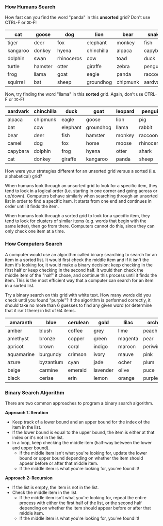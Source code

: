 ### How Humans Search

How fast can you find the word "panda" in this **unsorted** grid? Don't use CTRL-F or ⌘-F!

| cat | goose | dog | lion | bear | snake | rabbit |
| --- | --- | --- | --- | --- | --- | --- |
| tiger | deer | fox | elephant | monkey | fish | pig |
| kangaroo | donkey | hyena | chinchilla | alpaca | capybara | horse |
| dolphin | swan | rhinoceros | cow | toad | duck | moose |
| turtle | hamster | otter | giraffe | zebra | penguin | leopard |
| frog | llama | goat | eagle | panda | raccoon | shark |
| squirrel | bat | sheep | groundhog | chipmunk | aardvark | camel |

Now, try finding the word "llama" in this **sorted** grid. Again, don't use CTRL-F or ⌘-F!

| aardvark | chinchilla | duck | goat | leopard | penguin | snake |
| --- | --- | --- | --- | --- | --- | --- |
| alpaca | chipmunk | eagle | goose | lion | pig | squirrel |
| bat | cow | elephant | groundhog | llama | rabbit | swan |
| bear | deer | fish | hamster | monkey | raccoon | tiger |
| camel | dog | fox | horse | moose | rhinoceros | toad |
| capybara  | dolphin | frog | hyena | otter | shark | turtle |
| cat | donkey | giraffe | kangaroo | panda | sheep | zebra |

How were your strategies different for an unsorted grid versus a sorted (i.e. alphabetical) grid?

When humans look through an unsorted grid to look for a specific item, they tend to look in a logical order (i.e. starting in one corner and going across or up/down). Computers behave similarly when searching through an unsorted list in order to find a specific item. It starts from one end and continues in order until it finds the item.

When humans look through a sorted grid to look for a specific item, they tend to look for clusters of similar items (e.g. words that begin with the same letter), then go from there. Computers cannot do this, since they can only check one item at a time.

### How Computers Search

A computer would use an algorithm called binary searching to search for an item in a sorted list. It would first check the middle item and if it isn't the item it's looking for, it would make a binary decision: keep checking in the first half or keep checking in the second half. It would then check the middle item of the "half" it chose, and continue this process until it finds the item. This is the most efficient way that a computer can search for an item in a sorted list.

Try a binary search on this grid with white text. How many words did you check until you found "purple"? If the algorithm is performed correctly, it should take no more than 6 guesses to find any given word (or determine that it isn't there) in list of 64 items.

| amaranth | blue | cerulean | gold | lilac | orchid | raspberry | silver |
| --- | --- | --- | --- | --- | --- | --- |  --- |
| amber | blush | coffee | grey | lime | peach | red | tan |
| amethyst | bronze | copper | green | magenta | pear | rose | teal |
| apricot | brown | coral | indigo | maroon | periwinkle | ruby | turquoise |
| aquamarine | burgundy | crimson | ivory | mauve | pink | salmon | violet |
| azure | byzantium | cyan | jade | ocher | plum | sangria | viridian |
| beige | carmine | emerald | lavender | olive | puce | sapphire | white |
| black | cerise | erin | lemon | orange | purple | scarlet | yellow |

### Binary Search Algorithm

There are two common approaches to program a binary search algorithm.

**Approach 1: Iteration**
* Keep track of a lower bound and an upper bound for the index of the item in the list.
* If the lower bound is equal to the upper bound, the item is either at that index or it's not in the list.
* In a loop, keep checking the middle item (half-way between the lower and upper bound).
  * If the middle item isn't what you're looking for, update the lower bound or upper bound depending on whether the item should appear before or after that middle item.
  * If the middle item is what you're looking for, you've found it!

**Approach 2: Recursion**

* If the list is empty, the item is not in the list.
* Check the middle item in the list. 
  * If the middle item isn't what you're looking for, repeat the entire process with either the first half of the list, or the second half depending on whether the item should appear before or after that middle item.
  * If the middle item is what you're looking for, you've found it!
